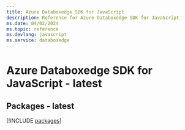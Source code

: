 ```yaml
---
title: Azure Databoxedge SDK for JavaScript
description: Reference for Azure Databoxedge SDK for JavaScript
ms.date: 04/02/2024
ms.topic: reference
ms.devlang: javascript
ms.service: databoxedge
---
```

# Azure Databoxedge SDK for JavaScript - latest
## Packages - latest
[!INCLUDE [packages](databoxedge-index.md)]